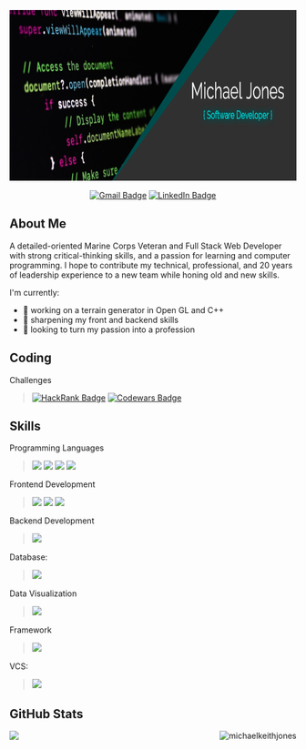 <p align="center"> <img width="800" height="300" src="https://github.com/MichaelKeithJones/MichaelKeithJones/blob/main/FotoJet.png"> </p>

<div align="center">

[![Gmail Badge](https://img.shields.io/badge/Gmail-Contact-None?style=flat&logo=gmail&logoColor=white&color=004D4D)](mailto:michael.k.jones.20@gmail.com)
[![LinkedIn Badge](https://img.shields.io/badge/LinkedIn-Profile-None?style=flat&logo=linkedin&logoColor=white&color=004D4D)](https://www.linkedin.com/in/michaelkeithjones/)

</div>


<h2 align="left">About Me</h2>

A detailed-oriented Marine Corps Veteran and Full Stack Web Developer with strong critical-thinking skills, and a passion for learning and computer programming. I hope to contribute my technical, professional, and 20 years of leadership experience to a new team while honing old and new skills.

I'm currently:
- 🔭  working on a terrain generator in Open GL and C++
- 🌱  sharpening my front and backend skills
- 👯  looking to turn my passion into a profession

<h2 align="left">Coding</h2>

Challenges

<div align="left">
  
  > [![HackRank Badge](https://img.shields.io/badge/Coding-HackerRank-None?style=flat&logo=hackerrank&logoColor=white&color=inactive)](https://www.hackerrank.com/michael_k_jones1)
  [![Codewars Badge](https://img.shields.io/badge/Coding-Codewars-None?style=flat&logo=codewars&logoColor=white&color=inactive)](https://www.codewars.com/users/MichaelKeithJones)
  
</div> 

<h2 align="left">Skills</h2>

Programming Languages

<div align="left">
  
  > ![](https://img.shields.io/badge/Language-C++-None?style=flat&logo=cplusplus&logoColor=white&color=red)
  ![](https://img.shields.io/badge/Language-Java-None?style=flat&logo=java&logoColor=white&color=red)
  ![](https://img.shields.io/badge/Language-JavaScript-None?style=flat&logo=javascript&logoColor=white&color=red)
  ![](https://img.shields.io/badge/Language-Python-None?style=flat&logo=python&logoColor=white&color=red)
  
</div> 

Frontend Development

<div align="left">
  
  > ![](https://img.shields.io/badge/Frontend-Bootstrap-None?style=flat&logo=bootstrap&logoColor=white&color=yellow)
  ![](https://img.shields.io/badge/Frontend-CSS3-None?style=flat&logo=css3&logoColor=white&color=yellow)
  ![](https://img.shields.io/badge/Frontend-HTML-None?style=flat&logo=html5&logoColor=white&color=yellow)
  
</div> 

Backend Development

<div align="left">
  
  > ![](https://img.shields.io/badge/Backend-Spring-None?style=flat&logo=spring&logoColor=white&color=green)
  
</div>

Database: 

<div align="left">
  
  > ![](https://img.shields.io/badge/Database-MySQL-None?style=flat&logo=mysql&logoColor=white&color=blue)
  
</div> 
  
Data Visualization

<div align="left">
  
  > ![](https://img.shields.io/badge/Data-Chart.js-None?style=flat&logo=chartdotjs&logoColor=white&color=blueviolet)
  
</div>

Framework

<div align="left">
  
  > ![](https://img.shields.io/badge/Framework-Flask-None?style=flat&logo=flask&logoColor=white&color=ff69b4)
  
</div> 

VCS:

<div align="left">
  
  > ![](https://img.shields.io/badge/VCS-Git-None?style=flat&logo=git&logoColor=white&color=white)
  
</div> 

<h2 align="left">GitHub Stats</h2>

<img align="left" src="https://github-readme-stats.vercel.app/api/top-langs?username=michaelkeithjones&&show_icons=true&theme=vue-dark&layout=compact" height="165"/>

<p>&nbsp;<img align="right" src="https://github-readme-stats.vercel.app/api?username=michaelkeithjones&show_icons=true&theme=vue-dark" alt="michaelkeithjones" height="165"/></p>
  
